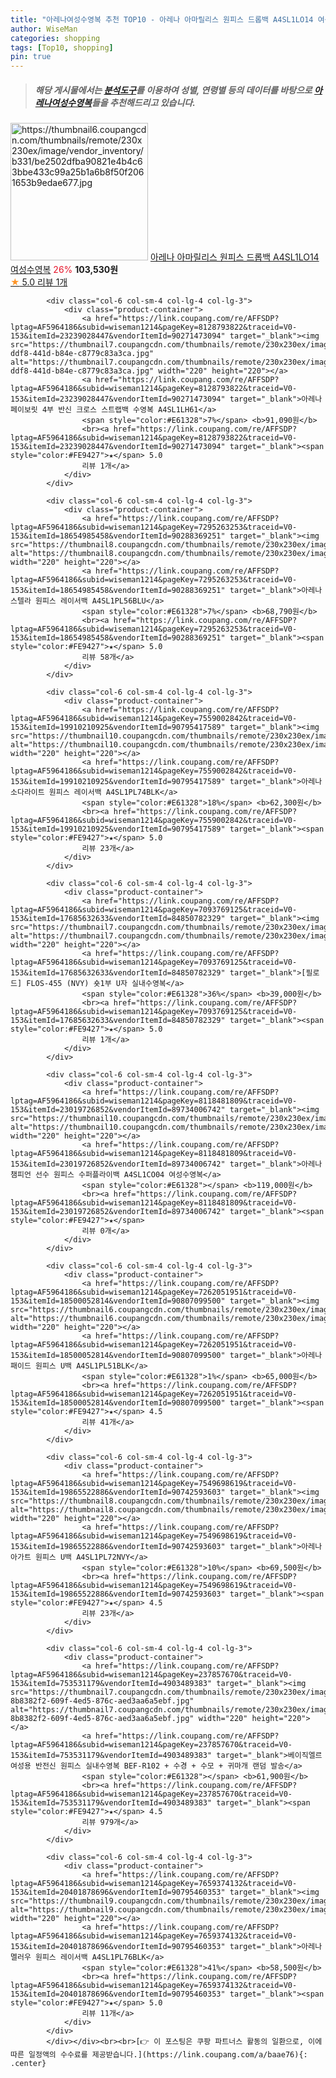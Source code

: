 ```yaml
---
title: "아레나여성수영복 추천 TOP10 - 아레나 아마릴리스 원피스 드롭백 A4SL1LO14 여성수영복"
author: WiseMan
categories: shopping
tags: [Top10, shopping]
pin: true
---
```


> ##### 해당 게시물에서는 [**분석도구**](https://itemscout.io/)를 이용하여 **성별**, **연령별** 등의 데이터를 바탕으로 [**아레나여성수영복**](https://link.coupang.com/a/baae76)들을 추천해드리고 있습니다.
<div class="container"><div class="row">
            <div class="col-6 col-sm-4 col-lg-4 col-lg-3">
                <div class="product-container">
                    <a href="https://link.coupang.com/re/AFFSDP?lptag=AF5964186&subid=wiseman1214&pageKey=8132579809&traceid=V0-153&itemId=23097373371&vendorItemId=89979385654" target="_blank"><img src="https://thumbnail6.coupangcdn.com/thumbnails/remote/230x230ex/image/vendor_inventory/b331/be2502dfba90821e4b4c63bbe433c99a25b1a6b8f50f2061653b9edae677.jpg" alt="https://thumbnail6.coupangcdn.com/thumbnails/remote/230x230ex/image/vendor_inventory/b331/be2502dfba90821e4b4c63bbe433c99a25b1a6b8f50f2061653b9edae677.jpg" width="220" height="220"></a>
                    <a href="https://link.coupang.com/re/AFFSDP?lptag=AF5964186&subid=wiseman1214&pageKey=8132579809&traceid=V0-153&itemId=23097373371&vendorItemId=89979385654" target="_blank">아레나 아마릴리스 원피스 드롭백 A4SL1LO14 여성수영복</a>
                    <span style="color:#E61328">26%</span> <b>103,530원</b>
                    <br><a href="https://link.coupang.com/re/AFFSDP?lptag=AF5964186&subid=wiseman1214&pageKey=8132579809&traceid=V0-153&itemId=23097373371&vendorItemId=89979385654" target="_blank"><span style="color:#FE9427">★</span> 5.0
                    리뷰 1개</a>
                </div>
            </div>
            
            <div class="col-6 col-sm-4 col-lg-4 col-lg-3">
                <div class="product-container">
                    <a href="https://link.coupang.com/re/AFFSDP?lptag=AF5964186&subid=wiseman1214&pageKey=8128793822&traceid=V0-153&itemId=23239028447&vendorItemId=90271473094" target="_blank"><img src="https://thumbnail7.coupangcdn.com/thumbnails/remote/230x230ex/image/retail/images/2024/06/10/14/4/913123c0-ddf8-441d-b84e-c8779c83a3ca.jpg" alt="https://thumbnail7.coupangcdn.com/thumbnails/remote/230x230ex/image/retail/images/2024/06/10/14/4/913123c0-ddf8-441d-b84e-c8779c83a3ca.jpg" width="220" height="220"></a>
                    <a href="https://link.coupang.com/re/AFFSDP?lptag=AF5964186&subid=wiseman1214&pageKey=8128793822&traceid=V0-153&itemId=23239028447&vendorItemId=90271473094" target="_blank">아레나 페이보릿 4부 반신 크로스 스트랩백 수영복 A4SL1LH61</a>
                    <span style="color:#E61328">7%</span> <b>91,090원</b>
                    <br><a href="https://link.coupang.com/re/AFFSDP?lptag=AF5964186&subid=wiseman1214&pageKey=8128793822&traceid=V0-153&itemId=23239028447&vendorItemId=90271473094" target="_blank"><span style="color:#FE9427">★</span> 5.0
                    리뷰 1개</a>
                </div>
            </div>
            
            <div class="col-6 col-sm-4 col-lg-4 col-lg-3">
                <div class="product-container">
                    <a href="https://link.coupang.com/re/AFFSDP?lptag=AF5964186&subid=wiseman1214&pageKey=7295263253&traceid=V0-153&itemId=18654985458&vendorItemId=90288369251" target="_blank"><img src="https://thumbnail8.coupangcdn.com/thumbnails/remote/230x230ex/image/vendor_inventory/0e96/43f2339a04d36bdec4c350a144b2f361735fb3d6b5d192565d70bf578443.jpg" alt="https://thumbnail8.coupangcdn.com/thumbnails/remote/230x230ex/image/vendor_inventory/0e96/43f2339a04d36bdec4c350a144b2f361735fb3d6b5d192565d70bf578443.jpg" width="220" height="220"></a>
                    <a href="https://link.coupang.com/re/AFFSDP?lptag=AF5964186&subid=wiseman1214&pageKey=7295263253&traceid=V0-153&itemId=18654985458&vendorItemId=90288369251" target="_blank">아레나 스텔라 원피스 레이서백 A4SL1PL56BLU</a>
                    <span style="color:#E61328">7%</span> <b>68,790원</b>
                    <br><a href="https://link.coupang.com/re/AFFSDP?lptag=AF5964186&subid=wiseman1214&pageKey=7295263253&traceid=V0-153&itemId=18654985458&vendorItemId=90288369251" target="_blank"><span style="color:#FE9427">★</span> 5.0
                    리뷰 58개</a>
                </div>
            </div>
            
            <div class="col-6 col-sm-4 col-lg-4 col-lg-3">
                <div class="product-container">
                    <a href="https://link.coupang.com/re/AFFSDP?lptag=AF5964186&subid=wiseman1214&pageKey=7559002842&traceid=V0-153&itemId=19910210925&vendorItemId=90795417589" target="_blank"><img src="https://thumbnail10.coupangcdn.com/thumbnails/remote/230x230ex/image/vendor_inventory/eca7/401e6f4a8126ed619007776477a0fd1a92883444094d041ac4955b5f76cd.jpg" alt="https://thumbnail10.coupangcdn.com/thumbnails/remote/230x230ex/image/vendor_inventory/eca7/401e6f4a8126ed619007776477a0fd1a92883444094d041ac4955b5f76cd.jpg" width="220" height="220"></a>
                    <a href="https://link.coupang.com/re/AFFSDP?lptag=AF5964186&subid=wiseman1214&pageKey=7559002842&traceid=V0-153&itemId=19910210925&vendorItemId=90795417589" target="_blank">아레나 소다라이트 원피스 레이서백 A4SL1PL74BLK</a>
                    <span style="color:#E61328">18%</span> <b>62,300원</b>
                    <br><a href="https://link.coupang.com/re/AFFSDP?lptag=AF5964186&subid=wiseman1214&pageKey=7559002842&traceid=V0-153&itemId=19910210925&vendorItemId=90795417589" target="_blank"><span style="color:#FE9427">★</span> 5.0
                    리뷰 23개</a>
                </div>
            </div>
            
            <div class="col-6 col-sm-4 col-lg-4 col-lg-3">
                <div class="product-container">
                    <a href="https://link.coupang.com/re/AFFSDP?lptag=AF5964186&subid=wiseman1214&pageKey=7093769125&traceid=V0-153&itemId=17685632633&vendorItemId=84850782329" target="_blank"><img src="https://thumbnail7.coupangcdn.com/thumbnails/remote/230x230ex/image/vendor_inventory/20e6/c63ddb916a5370e512c9e618283e60b22205a33301716a63ee9b10c57b21.png" alt="https://thumbnail7.coupangcdn.com/thumbnails/remote/230x230ex/image/vendor_inventory/20e6/c63ddb916a5370e512c9e618283e60b22205a33301716a63ee9b10c57b21.png" width="220" height="220"></a>
                    <a href="https://link.coupang.com/re/AFFSDP?lptag=AF5964186&subid=wiseman1214&pageKey=7093769125&traceid=V0-153&itemId=17685632633&vendorItemId=84850782329" target="_blank">[필로드] FLOS-455 (NVY) 숏1부 U자 실내수영복</a>
                    <span style="color:#E61328">36%</span> <b>39,000원</b>
                    <br><a href="https://link.coupang.com/re/AFFSDP?lptag=AF5964186&subid=wiseman1214&pageKey=7093769125&traceid=V0-153&itemId=17685632633&vendorItemId=84850782329" target="_blank"><span style="color:#FE9427">★</span> 5.0
                    리뷰 1개</a>
                </div>
            </div>
            
            <div class="col-6 col-sm-4 col-lg-4 col-lg-3">
                <div class="product-container">
                    <a href="https://link.coupang.com/re/AFFSDP?lptag=AF5964186&subid=wiseman1214&pageKey=8118481809&traceid=V0-153&itemId=23019726852&vendorItemId=89734006742" target="_blank"><img src="https://thumbnail10.coupangcdn.com/thumbnails/remote/230x230ex/image/vendor_inventory/20d9/bca90fc15aa584a988627eff72ed96088409c257b993e5c565b5c7c91cb8.jpg" alt="https://thumbnail10.coupangcdn.com/thumbnails/remote/230x230ex/image/vendor_inventory/20d9/bca90fc15aa584a988627eff72ed96088409c257b993e5c565b5c7c91cb8.jpg" width="220" height="220"></a>
                    <a href="https://link.coupang.com/re/AFFSDP?lptag=AF5964186&subid=wiseman1214&pageKey=8118481809&traceid=V0-153&itemId=23019726852&vendorItemId=89734006742" target="_blank">아레나 챔피언 선수 원피스 수퍼플라이백 A4SL1CO04 여성수영복</a>
                    <span style="color:#E61328"></span> <b>119,000원</b>
                    <br><a href="https://link.coupang.com/re/AFFSDP?lptag=AF5964186&subid=wiseman1214&pageKey=8118481809&traceid=V0-153&itemId=23019726852&vendorItemId=89734006742" target="_blank"><span style="color:#FE9427">★</span> 
                    리뷰 0개</a>
                </div>
            </div>
            
            <div class="col-6 col-sm-4 col-lg-4 col-lg-3">
                <div class="product-container">
                    <a href="https://link.coupang.com/re/AFFSDP?lptag=AF5964186&subid=wiseman1214&pageKey=7262051951&traceid=V0-153&itemId=18500052814&vendorItemId=90807099500" target="_blank"><img src="https://thumbnail6.coupangcdn.com/thumbnails/remote/230x230ex/image/vendor_inventory/2e68/7e309fee4b11ce385519b0b7e455effddda6c656c3c0db549fca9b4b8552.jpg" alt="https://thumbnail6.coupangcdn.com/thumbnails/remote/230x230ex/image/vendor_inventory/2e68/7e309fee4b11ce385519b0b7e455effddda6c656c3c0db549fca9b4b8552.jpg" width="220" height="220"></a>
                    <a href="https://link.coupang.com/re/AFFSDP?lptag=AF5964186&subid=wiseman1214&pageKey=7262051951&traceid=V0-153&itemId=18500052814&vendorItemId=90807099500" target="_blank">아레나 패이드 원피스 U백 A4SL1PL51BLK</a>
                    <span style="color:#E61328">1%</span> <b>65,000원</b>
                    <br><a href="https://link.coupang.com/re/AFFSDP?lptag=AF5964186&subid=wiseman1214&pageKey=7262051951&traceid=V0-153&itemId=18500052814&vendorItemId=90807099500" target="_blank"><span style="color:#FE9427">★</span> 4.5
                    리뷰 41개</a>
                </div>
            </div>
            
            <div class="col-6 col-sm-4 col-lg-4 col-lg-3">
                <div class="product-container">
                    <a href="https://link.coupang.com/re/AFFSDP?lptag=AF5964186&subid=wiseman1214&pageKey=7549698619&traceid=V0-153&itemId=19865522886&vendorItemId=90742593603" target="_blank"><img src="https://thumbnail8.coupangcdn.com/thumbnails/remote/230x230ex/image/vendor_inventory/7271/e7f93bb8bd29d63baf23583f1df8d6d5f082fbf2023df61bb2f0a2ed9711.jpg" alt="https://thumbnail8.coupangcdn.com/thumbnails/remote/230x230ex/image/vendor_inventory/7271/e7f93bb8bd29d63baf23583f1df8d6d5f082fbf2023df61bb2f0a2ed9711.jpg" width="220" height="220"></a>
                    <a href="https://link.coupang.com/re/AFFSDP?lptag=AF5964186&subid=wiseman1214&pageKey=7549698619&traceid=V0-153&itemId=19865522886&vendorItemId=90742593603" target="_blank">아레나 아가트 원피스 U백 A4SL1PL72NVY</a>
                    <span style="color:#E61328">10%</span> <b>69,500원</b>
                    <br><a href="https://link.coupang.com/re/AFFSDP?lptag=AF5964186&subid=wiseman1214&pageKey=7549698619&traceid=V0-153&itemId=19865522886&vendorItemId=90742593603" target="_blank"><span style="color:#FE9427">★</span> 4.5
                    리뷰 23개</a>
                </div>
            </div>
            
            <div class="col-6 col-sm-4 col-lg-4 col-lg-3">
                <div class="product-container">
                    <a href="https://link.coupang.com/re/AFFSDP?lptag=AF5964186&subid=wiseman1214&pageKey=237857670&traceid=V0-153&itemId=753531179&vendorItemId=4903489383" target="_blank"><img src="https://thumbnail7.coupangcdn.com/thumbnails/remote/230x230ex/image/retail/images/300773752875472-8b8382f2-609f-4ed5-876c-aed3aa6a5ebf.jpg" alt="https://thumbnail7.coupangcdn.com/thumbnails/remote/230x230ex/image/retail/images/300773752875472-8b8382f2-609f-4ed5-876c-aed3aa6a5ebf.jpg" width="220" height="220"></a>
                    <a href="https://link.coupang.com/re/AFFSDP?lptag=AF5964186&subid=wiseman1214&pageKey=237857670&traceid=V0-153&itemId=753531179&vendorItemId=4903489383" target="_blank">베이직엘르 여성용 반전신 원피스 실내수영복 BEF-R102 + 수경 + 수모 + 귀마개 랜덤 발송</a>
                    <span style="color:#E61328"></span> <b>61,900원</b>
                    <br><a href="https://link.coupang.com/re/AFFSDP?lptag=AF5964186&subid=wiseman1214&pageKey=237857670&traceid=V0-153&itemId=753531179&vendorItemId=4903489383" target="_blank"><span style="color:#FE9427">★</span> 4.5
                    리뷰 979개</a>
                </div>
            </div>
            
            <div class="col-6 col-sm-4 col-lg-4 col-lg-3">
                <div class="product-container">
                    <a href="https://link.coupang.com/re/AFFSDP?lptag=AF5964186&subid=wiseman1214&pageKey=7659374132&traceid=V0-153&itemId=20401878696&vendorItemId=90795460353" target="_blank"><img src="https://thumbnail9.coupangcdn.com/thumbnails/remote/230x230ex/image/vendor_inventory/63c5/08bfdee3b648fc0eb68cb606fca9f37ab4cbd0694eb29d17d0412d6f9f12.jpg" alt="https://thumbnail9.coupangcdn.com/thumbnails/remote/230x230ex/image/vendor_inventory/63c5/08bfdee3b648fc0eb68cb606fca9f37ab4cbd0694eb29d17d0412d6f9f12.jpg" width="220" height="220"></a>
                    <a href="https://link.coupang.com/re/AFFSDP?lptag=AF5964186&subid=wiseman1214&pageKey=7659374132&traceid=V0-153&itemId=20401878696&vendorItemId=90795460353" target="_blank">아레나 멜러우 원피스 레이서백 A4SL1PL76BLK</a>
                    <span style="color:#E61328">41%</span> <b>58,500원</b>
                    <br><a href="https://link.coupang.com/re/AFFSDP?lptag=AF5964186&subid=wiseman1214&pageKey=7659374132&traceid=V0-153&itemId=20401878696&vendorItemId=90795460353" target="_blank"><span style="color:#FE9427">★</span> 5.0
                    리뷰 11개</a>
                </div>
            </div>
            </div></div><br><br>[👉 이 포스팅은 쿠팡 파트너스 활동의 일환으로, 이에 따른 일정액의 수수료를 제공받습니다.](https://link.coupang.com/a/baae76){: .center}